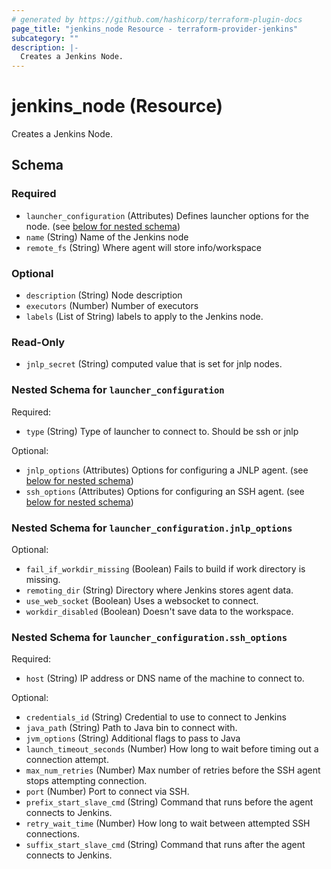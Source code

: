 ```yaml
---
# generated by https://github.com/hashicorp/terraform-plugin-docs
page_title: "jenkins_node Resource - terraform-provider-jenkins"
subcategory: ""
description: |-
  Creates a Jenkins Node.
---
```


# jenkins_node (Resource)

Creates a Jenkins Node.



<!-- schema generated by tfplugindocs -->
## Schema

### Required

- `launcher_configuration` (Attributes) Defines launcher options for the node. (see [below for nested schema](#nestedatt--launcher_configuration))
- `name` (String) Name of the Jenkins node
- `remote_fs` (String) Where agent will store info/workspace

### Optional

- `description` (String) Node description
- `executors` (Number) Number of executors
- `labels` (List of String) labels to apply to the Jenkins node.

### Read-Only

- `jnlp_secret` (String) computed value that is set for jnlp nodes.

<a id="nestedatt--launcher_configuration"></a>
### Nested Schema for `launcher_configuration`

Required:

- `type` (String) Type of launcher to connect to. Should be ssh or jnlp

Optional:

- `jnlp_options` (Attributes) Options for configuring a JNLP agent. (see [below for nested schema](#nestedatt--launcher_configuration--jnlp_options))
- `ssh_options` (Attributes) Options for configuring an SSH agent. (see [below for nested schema](#nestedatt--launcher_configuration--ssh_options))

<a id="nestedatt--launcher_configuration--jnlp_options"></a>
### Nested Schema for `launcher_configuration.jnlp_options`

Optional:

- `fail_if_workdir_missing` (Boolean) Fails to build if work directory is missing.
- `remoting_dir` (String) Directory where Jenkins stores agent data.
- `use_web_socket` (Boolean) Uses a websocket to connect.
- `workdir_disabled` (Boolean) Doesn't save data to the workspace.


<a id="nestedatt--launcher_configuration--ssh_options"></a>
### Nested Schema for `launcher_configuration.ssh_options`

Required:

- `host` (String) IP address or DNS name of the machine to connect to.

Optional:

- `credentials_id` (String) Credential to use to connect to Jenkins
- `java_path` (String) Path to Java bin to connect with.
- `jvm_options` (String) Additional flags to pass to Java
- `launch_timeout_seconds` (Number) How long to wait before timing out a connection attempt.
- `max_num_retries` (Number) Max number of retries before the SSH agent stops attempting connection.
- `port` (Number) Port to connect via SSH.
- `prefix_start_slave_cmd` (String) Command that runs before the agent connects to Jenkins.
- `retry_wait_time` (Number) How long to wait between attempted SSH connections.
- `suffix_start_slave_cmd` (String) Command that runs after the agent connects to Jenkins.
